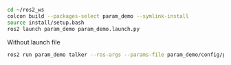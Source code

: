 ```bash
cd ~/ros2_ws
colcon build --packages-select param_demo --symlink-install
source install/setup.bash
ros2 launch param_demo param_demo.launch.py
```

Without launch file
```bash
ros2 run param_demo talker --ros-args --params-file param_demo/config/params.yaml
```
